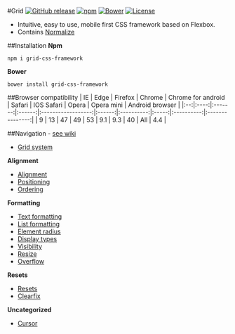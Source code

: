 #Grid
[![GitHub release](https://img.shields.io/github/release/machy8/Grid.svg?maxAge=2592000)](https://github.com/Machy8/Grid)
[![npm](https://img.shields.io/npm/v/grid-css-framework.svg?maxAge=2592000)](https://www.npmjs.com/package/grid-css-framework)
[![Bower](https://img.shields.io/bower/v/grid-css-framework.svg?maxAge=2592000?style=plastic)](https://github.com/Machy8/Grid)
[![License](https://img.shields.io/badge/license-New%20BSD-blue.svg)](https://github.com/Machy8/Macdom/blob/master/license.md)
- Intuitive, easy to use, mobile first CSS framework based on Flexbox.
- Contains [Normalize](https://github.com/necolas/normalize.css/blob/master/normalize.css)

##Installation
**Npm**
```
npm i grid-css-framework
```

**Bower**
```
bower install grid-css-framework
```
##Browser compatibility
| IE | Edge | Firefox | Chrome | Chrome for android | Safari | IOS Safari | Opera | Opera mini | Android browser |
|:--:|:----:|:-------:|:------:|:------------------:|:------:|:----------:|:-----:|:----------:|:---------------:|
|  9 |  13  |    47   |   49   |         53         |   9.1  |     9.3    |   40  |     All    |       4.4       |

##Navigation - [see wiki](https://github.com/Machy8/Grid/wiki)

- [Grid system](https://github.com/Machy8/Grid/wiki/Grid-system)

**Alignment**
- [Alignment](https://github.com/Machy8/Grid/wiki/Alignment)
- [Positioning](https://github.com/Machy8/Grid/wiki/Positioning)
- [Ordering](https://github.com/Machy8/Grid/wiki/Ordering)

**Formatting**
- [Text formatting](https://github.com/Machy8/Grid/wiki/Text-formatting)
- [List formatting](https://github.com/Machy8/Grid/wiki/List-formatting)
- [Element radius](https://github.com/Machy8/Grid/wiki/Element-radius)
- [Display types](https://github.com/Machy8/Grid/wiki/Display-types)
- [Visibility](https://github.com/Machy8/Grid/wiki/Visibility)
- [Resize](https://github.com/Machy8/Grid/wiki/Resize)
- [Overflow](https://github.com/Machy8/Grid/wiki/Overflow)

**Resets**
- [Resets](https://github.com/Machy8/Grid/wiki/Resets)
- [Clearfix](https://github.com/Machy8/Grid/wiki/Clearfix)

**Uncategorized**
- [Cursor](https://github.com/Machy8/Grid/wiki/Cursor)
